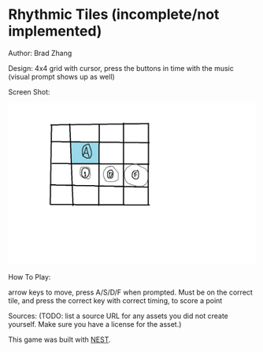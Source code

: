 # Rhythmic Tiles (incomplete/not implemented)

Author: Brad Zhang

Design: 4x4 grid with cursor, press the buttons in time with the music (visual prompt shows up as well)

Screen Shot:

![Screen Shot](screenshot.png)

How To Play:

arrow keys to move, press A/S/D/F when prompted. Must be on the correct tile, and press the correct key with correct timing, to score a point

Sources: (TODO: list a source URL for any assets you did not create yourself. Make sure you have a license for the asset.)

This game was built with [NEST](NEST.md).

